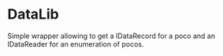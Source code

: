 # DataLib

Simple wrapper allowing to get a IDataRecord for a poco and an IDataReader for an enumeration of pocos.
